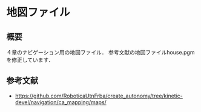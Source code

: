 # 地図ファイル

## 概要
４章のナビゲーション用の地図ファイル．
参考文献の地図ファイルhouse.pgmを修正しています．

## 参考文献
- https://github.com/RoboticaUtnFrba/create_autonomy/tree/kinetic-devel/navigation/ca_mapping/maps/

